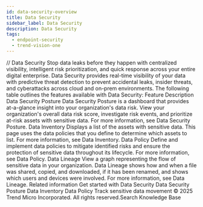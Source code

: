 ```yaml
---
id: data-security-overview
title: Data Security
sidebar_label: Data Security
description: Data Security
tags:
  - endpoint-security
  - trend-vision-one
---
```


/*<![CDATA[*/ $('#title').html($('meta[name=map-description]').attr('content')); /*]]>*/ Data Security Stop data leaks before they happen with centralized visibility, intelligent risk prioritization, and quick response across your entire digital enterprise. Data Security provides real-time visibility of your data with predictive threat detection to prevent accidental leaks, insider threats, and cyberattacks across cloud and on-prem environments. The following table outlines the features available with Data Security: Feature Description Data Security Posture Data Security Posture is a dashboard that provides at-a-glance insight into your organization's data risk. View your organization's overall data risk score, investigate risk events, and prioritize at-risk assets with sensitive data. For more information, see Data Security Posture. Data Inventory Displays a list of the assets with sensitive data. This page uses the data policies that you define to determine which assets to list. For more information, see Data Inventory. Data Policy Define and implement data policies to mitigate identified risks and ensure the protection of sensitive data throughout its lifecycle. For more information, see Data Policy. Data Lineage View a graph representing the flow of sensitive data in your organization. Data Lineage shows how and when a file was shared, copied, and downloaded, if it has been renamed, and shows which users and devices were involved. For more information, see Data Lineage. Related information Get started with Data Security Data Security Posture Data Inventory Data Policy Track sensitive data movement © 2025 Trend Micro Incorporated. All rights reserved.Search Knowledge Base